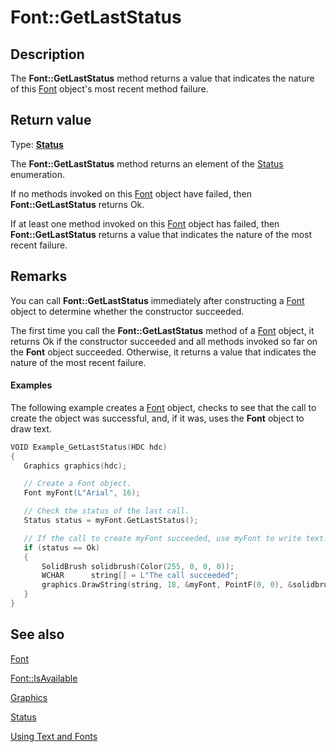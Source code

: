 # Font::GetLastStatus

## Description

The **Font::GetLastStatus** method returns a value that indicates the nature of this
[Font](https://learn.microsoft.com/windows/desktop/api/gdiplusheaders/nl-gdiplusheaders-font) object's most recent method failure.

## Return value

Type: **[Status](https://learn.microsoft.com/windows/desktop/api/gdiplustypes/ne-gdiplustypes-status)**

The **Font::GetLastStatus** method returns an element of the [Status](https://learn.microsoft.com/windows/desktop/api/gdiplustypes/ne-gdiplustypes-status) enumeration.

If no methods invoked on this
[Font](https://learn.microsoft.com/windows/desktop/api/gdiplusheaders/nl-gdiplusheaders-font) object have failed, then **Font::GetLastStatus** returns Ok.

If at least one method invoked on this
[Font](https://learn.microsoft.com/windows/desktop/api/gdiplusheaders/nl-gdiplusheaders-font) object has failed, then **Font::GetLastStatus** returns a value that indicates the nature of the most recent failure.

## Remarks

You can call **Font::GetLastStatus** immediately after constructing a
[Font](https://learn.microsoft.com/windows/desktop/api/gdiplusheaders/nl-gdiplusheaders-font) object to determine whether the constructor succeeded.

The first time you call the **Font::GetLastStatus** method of a
[Font](https://learn.microsoft.com/windows/desktop/api/gdiplusheaders/nl-gdiplusheaders-font) object, it returns Ok if the constructor succeeded and all methods invoked so far on the
**Font** object succeeded. Otherwise, it returns a value that indicates the nature of the most recent failure.

#### Examples

The following example creates a
[Font](https://learn.microsoft.com/windows/desktop/api/gdiplusheaders/nl-gdiplusheaders-font) object, checks to see that the call to create the object was successful, and, if it was, uses the
**Font** object to draw text.

```cpp
VOID Example_GetLastStatus(HDC hdc)
{
   Graphics graphics(hdc);

   // Create a Font object.
   Font myFont(L"Arial", 16);

   // Check the status of the last call.
   Status status = myFont.GetLastStatus();

   // If the call to create myFont succeeded, use myFont to write text.
   if (status == Ok)
   {
       SolidBrush solidbrush(Color(255, 0, 0, 0));
       WCHAR      string[] = L"The call succeeded";
       graphics.DrawString(string, 18, &myFont, PointF(0, 0), &solidbrush);
   }
}
```

## See also

[Font](https://learn.microsoft.com/windows/desktop/api/gdiplusheaders/nl-gdiplusheaders-font)

[Font::IsAvailable](https://learn.microsoft.com/windows/desktop/api/gdiplusheaders/nf-gdiplusheaders-font-isavailable)

[Graphics](https://learn.microsoft.com/windows/desktop/api/gdiplusgraphics/nl-gdiplusgraphics-graphics)

[Status](https://learn.microsoft.com/windows/desktop/api/gdiplustypes/ne-gdiplustypes-status)

[Using Text and Fonts](https://learn.microsoft.com/windows/desktop/gdiplus/-gdiplus-using-text-and-fonts-use)